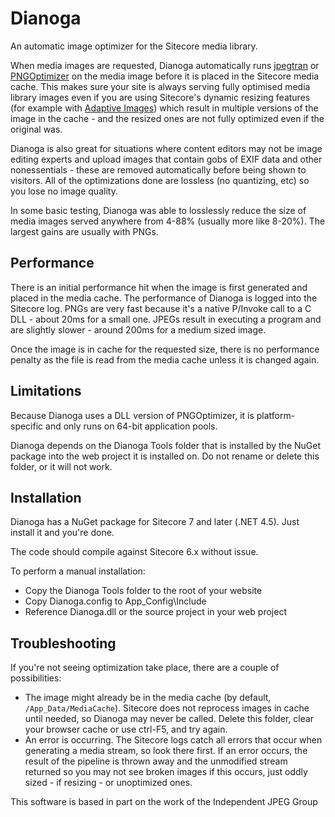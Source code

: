 # Dianoga

An automatic image optimizer for the Sitecore media library.

When media images are requested, Dianoga automatically runs [jpegtran](http://jpegclub.org/jpegtran/) or [PNGOptimizer](http://psydk.org/pngoptimizer) on the media image before it is placed in the Sitecore media cache. This makes sure your site is always serving fully optimised media library images even if you are using Sitecore's dynamic resizing features (for example with [Adaptive Images](https://marketplace.sitecore.net/en/Modules/Sitecore_Adaptive_Images.aspx)) which result in multiple versions of the image in the cache - and the resized ones are not fully optimized even if the original was.

Dianoga is also great for situations where content editors may not be image editing experts and upload images that contain gobs of EXIF data and other nonessentials - these are removed automatically before being shown to visitors. All of the optimizations done are lossless (no quantizing, etc) so you lose no image quality.

In some basic testing, Dianoga was able to losslessly reduce the size of media images served anywhere from 4-88% (usually more like 8-20%). The largest gains are usually with PNGs.

## Performance

There is an initial performance hit when the image is first generated and placed in the media cache. The performance of Dianoga is logged into the Sitecore log. PNGs are very fast because it's a native P/Invoke call to a C DLL - about 20ms for a small one. JPEGs result in executing a program and are slightly slower - around 200ms for a medium sized image.

Once the image is in cache for the requested size, there is no performance penalty as the file is read from the media cache unless it is changed again.

## Limitations

Because Dianoga uses a DLL version of PNGOptimizer, it is platform-specific and only runs on 64-bit application pools.

Dianoga depends on the Dianoga Tools folder that is installed by the NuGet package into the web project it is installed on. Do not rename or delete this folder, or it will not work.

## Installation

Dianoga has a NuGet package for Sitecore 7 and later (.NET 4.5). Just install it and you're done.

The code should compile against Sitecore 6.x without issue.

To perform a manual installation:

* Copy the Dianoga Tools folder to the root of your website
* Copy Dianoga.config to App_Config\Include
* Reference Dianoga.dll or the source project in your web project

## Troubleshooting

If you're not seeing optimization take place, there are a couple of possibilities:

* The image might already be in the media cache (by default, `/App_Data/MediaCache`). Sitecore does not reprocess images in cache until needed, so Dianoga may never be called. Delete this folder, clear your browser cache or use ctrl-F5, and try again.
* An error is occurring. The Sitecore logs catch all errors that occur when generating a media stream, so look there first. If an error occurs, the result of the pipeline is thrown away and the unmodified stream returned so you may not see broken images if this occurs, just oddly sized - if resizing - or unoptimized ones.

This software is based in part on the work of the Independent JPEG Group